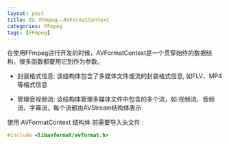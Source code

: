 ```yaml
---
layout: post
title: 四、FFmpeg——AVFormatContext
categories: FFmpeg
tags: [FFmpeg]
---
```


在使用FFmpeg进行开发的时候，AVFormatContext是一个贯穿始终的数据结构，很多函数都要用它到作为参数。

- 封装格式信息: 该结构体包含了多媒体文件或流的封装格式信息, 如FLV、MP4等格式信息

- 管理音视频流: 该结构体管理多媒体文件中包含的多个流，如:视频流、音频流、字幕流，每个流都由AVStream结构体表示


使用 AVFormatContext 结构体 前需要导入头文件 :

```c
#include <libavformat/avformat.h> 
```

